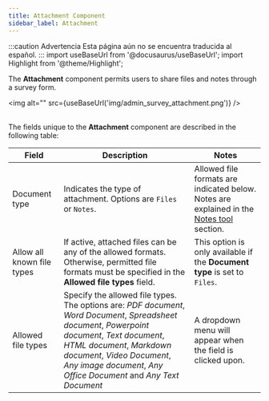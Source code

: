 ```yaml
---
title: Attachment Component
sidebar_label: Attachment
---
```


:::caution Advertencia
Esta página aún no se encuentra traducida al español.
:::
import useBaseUrl from '@docusaurus/useBaseUrl';
import Highlight from '@theme/Highlight';

The **Attachment** component permits users to share files and notes through a survey form.

<img alt="" src={useBaseUrl('img/admin_survey_attachment.png')} />
<br/><br/>

The fields unique to the **Attachment** component are described in the following table:

| Field | Description | Notes |
| ---- | ----------- | ----- |
| Document type | Indicates the type of attachment. Options are `Files` or `Notes`. | Allowed file formats are indicated below. Notes are explained in the [Notes tool](/docs/documentation/client/notes) section.
| Allow all known file types | If active, attached files can be any of the allowed formats. Otherwise, permitted file formats must be specified in the **Allowed file types** field. | This option is only available if the **Document type** is set to `Files`. |
| Allowed file types | Specify the allowed file types. The options are: *PDF document*, *Word Document*, *Spreadsheet document*, *Powerpoint document*, *Text document*, *HTML document*, *Markdown document*, *Video Document*, *Any image document*, *Any Office Document* and *Any Text Document* | A dropdown menu will appear when the field is clicked upon. |

